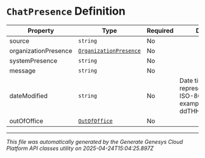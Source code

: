 # `ChatPresence` Definition

| Property | Type | Required | Description |
|----------|------|----------|-------------|
| source | `string` | No |  |
| organizationPresence | [`OrganizationPresence`](organizationpresence-definition.md) | No |  |
| systemPresence | `string` | No |  |
| message | `string` | No |  |
| dateModified | `string` | No | Date time is represented as an ISO-8601 string. For example: yyyy-MM-ddTHH:mm:ss[.mmm]Z |
| outOfOffice | [`OutOfOffice`](outofoffice-definition.md) | No |  |

---

*This file was automatically generated by the Generate Genesys Cloud Platform API classes utility on 2025-04-24T15:04:25.897Z*